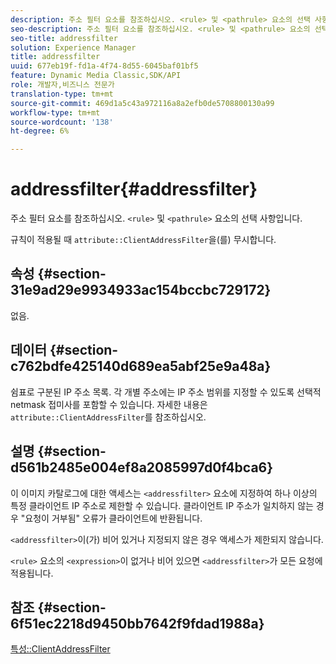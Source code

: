 ```yaml
---
description: 주소 필터 요소를 참조하십시오. <rule> 및 <pathrule> 요소의 선택 사항입니다.
seo-description: 주소 필터 요소를 참조하십시오. <rule> 및 <pathrule> 요소의 선택 사항입니다.
seo-title: addressfilter
solution: Experience Manager
title: addressfilter
uuid: 677eb19f-fd1a-4f74-8d55-6045baf01bf5
feature: Dynamic Media Classic,SDK/API
role: 개발자,비즈니스 전문가
translation-type: tm+mt
source-git-commit: 469d1a5c43a972116a8a2efb0de5708800130a99
workflow-type: tm+mt
source-wordcount: '138'
ht-degree: 6%

---
```



# addressfilter{#addressfilter}

주소 필터 요소를 참조하십시오. `<rule>` 및 `<pathrule>` 요소의 선택 사항입니다.

규칙이 적용될 때 `attribute::ClientAddressFilter`을(를) 무시합니다.

## 속성 {#section-31e9ad29e9934933ac154bccbc729172}

없음.

## 데이터 {#section-c762bdfe425140d689ea5abf25e9a48a}

쉼표로 구분된 IP 주소 목록. 각 개별 주소에는 IP 주소 범위를 지정할 수 있도록 선택적 netmask 접미사를 포함할 수 있습니다. 자세한 내용은 `attribute::ClientAddressFilter`를 참조하십시오.

## 설명 {#section-d561b2485e004ef8a2085997d0f4bca6}

이 이미지 카탈로그에 대한 액세스는 `<addressfilter>` 요소에 지정하여 하나 이상의 특정 클라이언트 IP 주소로 제한할 수 있습니다. 클라이언트 IP 주소가 일치하지 않는 경우 &quot;요청이 거부됨&quot; 오류가 클라이언트에 반환됩니다.

`<addressfilter>`이(가) 비어 있거나 지정되지 않은 경우 액세스가 제한되지 않습니다.

`<rule>` 요소의 `<expression>`이 없거나 비어 있으면 `<addressfilter>`가 모든 요청에 적용됩니다.

## 참조 {#section-6f51ec2218d9450bb7642f9fdad1988a}

[특성::ClientAddressFilter](../../../../../is-api/image-catalog/image-serving-api-ref/c-image-catalog-reference/c-attributes-reference/r-clientaddressfilter.md#reference-7000c1f77b134462a1f06b733f29ba68)
